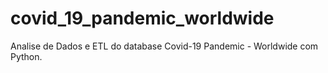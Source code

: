 # covid_19_pandemic_worldwide
Analise de Dados e ETL do database Covid-19 Pandemic - Worldwide com Python.
